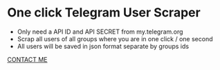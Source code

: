 # One click Telegram User Scraper

- Only need a API ID and API SECRET from my.telegram.org
- Scrap all users of all groups where you are in one click / one second
- All users will be saved in json format separate by groups ids


[CONTACT ME](https://t.me/Z1dev)